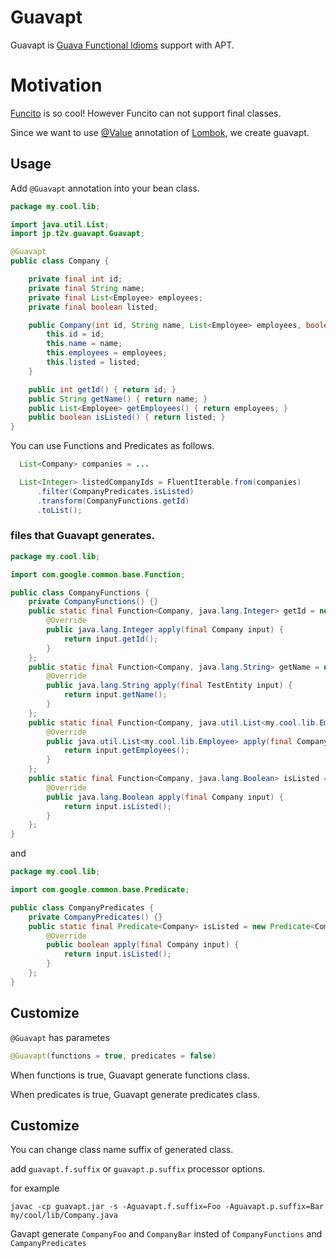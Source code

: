 # Guavapt

Guavapt is [Guava Functional Idioms](http://code.google.com/p/guava-libraries/wiki/FunctionalExplained) support with APT.

# Motivation

[Funcito](http://code.google.com/p/funcito/) is so cool!
However Funcito can not support final classes.

Since we want to use [@Value](http://projectlombok.org/features/Value.html) annotation of [Lombok](http://projectlombok.org/), we create guavapt.

## Usage

Add `@Guavapt` annotation into your bean class.

```java
package my.cool.lib;

import java.util.List;
import jp.t2v.guavapt.Guavapt;

@Guavapt
public class Company {

    private final int id;
    private final String name;
    private final List<Employee> employees;
    private final boolean listed;

    public Company(int id, String name, List<Employee> employees, boolean listed) {
        this.id = id;
        this.name = name;
        this.employees = employees;
        this.listed = listed;
    }

    public int getId() { return id; }
    public String getName() { return name; }
    public List<Employee> getEmployees() { return employees; }
    public boolean isListed() { return listed; }
}
```

You can use Functions and Predicates as follows.

```java
  List<Company> companies = ...

  List<Integer> listedCompanyIds = FluentIterable.from(companies)
      .filter(CompanyPredicates.isListed)
      .transform(CompanyFunctions.getId)
      .toList();
```


### files that Guavapt generates.

```java
package my.cool.lib;

import com.google.common.base.Function;

public class CompanyFunctions {
    private CompanyFunctions() {}
    public static final Function<Company, java.lang.Integer> getId = new Function<Company, java.lang.Integer>() {
        @Override
        public java.lang.Integer apply(final Company input) {
            return input.getId();
        }
    };
    public static final Function<Company, java.lang.String> getName = new Function<Company, java.lang.String>() {
        @Override
        public java.lang.String apply(final TestEntity input) {
            return input.getName();
        }
    };
    public static final Function<Company, java.util.List<my.cool.lib.Employee>> getEmployees = new Function<Company, java.util.List<my.cool.lib.Employee>>() {
        @Override
        public java.util.List<my.cool.lib.Employee> apply(final Company input) {
            return input.getEmployees();
        }
    };
    public static final Function<Company, java.lang.Boolean> isListed = new Function<Company, java.lang.Boolean>() {
        @Override
        public java.lang.Boolean apply(final Company input) {
            return input.isListed();
        }
    };
}
```

and

```java
package my.cool.lib;

import com.google.common.base.Predicate;

public class CompanyPredicates {
    private CompanyPredicates() {}
    public static final Predicate<Company> isListed = new Predicate<Company>() {
        @Override
        public boolean apply(final Company input) {
            return input.isListed();
        }
    };
}
```

## Customize

`@Guavapt` has parametes

```java
@Guavapt(functions = true, predicates = false)
```

When functions is true, Guavapt generate functions class.

When predicates is true, Guavapt generate predicates class.


## Customize

You can change class name suffix of generated class.

add `guavapt.f.suffix` or `guavapt.p.suffix` processor options.

for example
```
javac -cp guavapt.jar -s -Aguavapt.f.suffix=Foo -Aguavapt.p.suffix=Bar my/cool/lib/Company.java
```

Gavapt generate `CompanyFoo` and `CompanyBar` insted of `CompanyFunctions` and `CampanyPredicates`
